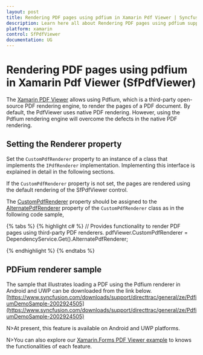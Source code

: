 ```yaml
---
layout: post
title: Rendering PDF pages using pdfium in Xamarin Pdf Viewer | Syncfusion
description: Learn here all about Rendering PDF pages using pdfium support in Syncfusion Xamarin Pdf Viewer (SfPdfViewer) control and more.
platform: xamarin
control: SfPdfViewer
documentation: UG
---
```


# Rendering PDF pages using pdfium in Xamarin Pdf Viewer (SfPdfViewer)

The [Xamarin PDF Viewer](https://www.syncfusion.com/xamarin-ui-controls/xamarin-pdf-viewer) allows using Pdfium, which is a third-party open-source PDF rendering engine, to render the pages of a PDF document. By default, the PdfViewer uses native PDF rendering. However, using the Pdfium rendering engine will overcome the defects in the native PDF rendering.

## Setting the Renderer property

Set the `CustomPdfRenderer` property to an instance of a class that implements the `IPdfRenderer` implementation. Implementing this interface is explained in detail in the following sections. 

If the `CustomPdfRenderer` property is not set, the pages are rendered using the default rendering of the SfPdfViewer control.

The [CustomPdfRenderer](https://help.syncfusion.com/cr/xamarin/Syncfusion.SfPdfViewer.XForms.SfPdfViewer.html#Syncfusion_SfPdfViewer_XForms_SfPdfViewer_CustomPdfRenderer) property should be assigned to the [AlternatePdfRenderer](https://help.syncfusion.com/cr/xamarin/Syncfusion.SfPdfViewer.XForms.ICustomPdfRendererService.html#Syncfusion_SfPdfViewer_XForms_ICustomPdfRendererService_AlternatePdfRenderer) property of the `CustomPdfRenderer` class as in the following code sample,

{% tabs %}
{% highlight c# %}
		// Provides functionality to render PDF pages using third-party PDF renderers.
		pdfViewer.CustomPdfRenderer = DependencyService.Get<ICustomPdfRendererService>().AlternatePdfRenderer;

{% endhighlight %}
{% endtabs %}

## PDFium renderer sample

The sample that illustrates loading a PDF using the Pdfium renderer in Android and UWP can be downloaded from the link below.
[https://www.syncfusion.com/downloads/support/directtrac/general/ze/PdfiumDemoSample-2002924505](https://www.syncfusion.com/downloads/support/directtrac/general/ze/PdfiumDemoSample-2002924505)

N>At present, this feature is available on Android and UWP platforms.

N>You can also explore our [Xamarin.Forms PDF Viewer example](https://github.com/syncfusion/xamarin-demos/tree/master/Forms/PdfViewer) to knows the functionalities of each feature.
